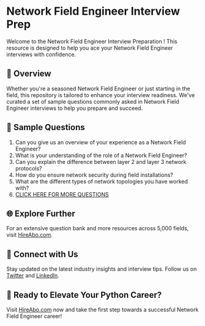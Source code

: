 # Network Field Engineer Interview Prep

Welcome to the Network Field Engineer Interview Preparation ! This resource is designed to help you ace your Network Field Engineer interviews with confidence.

## 🚀 Overview

Whether you're a seasoned Network Field Engineer or just starting in the field, this repository is tailored to enhance your interview readiness. We've curated a set of sample questions commonly asked in Network Field Engineer interviews to help you prepare and succeed.

## 📝 Sample Questions

1. Can you give us an overview of your experience as a Network Field Engineer?
2. What is your understanding of the role of a Network Field Engineer?
3. Can you explain the difference between layer 2 and layer 3 network protocols?
4. How do you ensure network security during field installations?
5. What are the different types of network topologies you have worked with?
6. [CLICK HERE FOR MORE QUESTIONS](https://hireabo.com/job/0_1_27/Network%20Field%20Engineer)

## 🌐 Explore Further

For an extensive question bank and more resources across 5,000 fields, visit [HireAbo.com](https://www.hireabo.com).

## 📱 Connect with Us

Stay updated on the latest industry insights and interview tips. Follow us on [Twitter](https://twitter.com/hireabo) and [LinkedIn](https://www.linkedin.com/in/hire-abo-3609972a8/).

## 🚀 Ready to Elevate Your Python Career?

Visit [HireAbo.com](https://www.hireabo.com) now and take the first step towards a successful Network Field Engineer career!